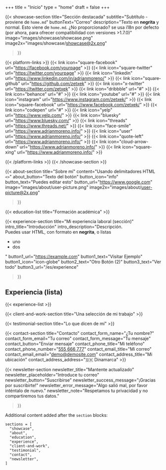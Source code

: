 +++
title =  "Inicio"
type = "home"
draft = false
+++

{{< showcase-section
    title="Sección destacada"
    subtitle="Subtítulo - proviene de <code>home.md</code>"
    buttonText="Correo"
    description="Texto en <strong>negrita</strong> y normal. Esto viene de <code>home.md</code>. ¿No proporcionado? se usa i18n por defecto (por ahora, para ofrecer compatibilidad con versiones >1.7.0)"
    image="images/showcase/showcase.png"
    image2x="images/showcase/showcase@2x.png"
 >}}

{{< platform-links >}}
    {{< link icon="square-facebook" url="https://facebook.com/yourpage" >}}
    {{< link icon="square-twitter" url="https://twitter.com/yourpage" >}}
    {{< link icon="linkedin" url="https://www.linkedin.com/in/adrianmoreno/" >}}
    {{< link icon="square-github" url="https://github.com/zetxek" >}}
    {{< link icon="x-twitter" url="https://twitter.com/zetxek" >}}
    {{< link icon="dribbble" url="#" >}}
    {{< link icon="behance" url="#" >}}
    {{< link icon="youtube" url="#" >}}
    {{< link icon="instagram" url="https://www.instagram.com/zetxek/" >}}
    {{< link icon="square-facebook" url="https://www.facebook.com/zetxek/" >}}
    {{< link icon="codepen" url="#" >}}
    {{< link icon="yelp" url="https://www.yelp.com/" >}}
    {{< link icon="bluesky" url="https://www.bluesky.com/" >}}
    {{< link icon="threads" url="https://www.threads.net/" >}}
    {{< link icon="face-smile" url="https://www.adrianmoreno.info/" >}}
    {{< link icon="user" url="https://www.adrianmoreno.info/" >}}
    {{< link icon="quote-left" url="https://www.adrianmoreno.info/" >}}
    {{< link icon="cloud-arrow-down" url="https://www.adrianmoreno.info/" >}}
    {{< link icon="square-xing" url="https://www.adrianmoreno.info/" >}}

{{< /platform-links >}}
{{< /showcase-section >}}

{{< about-section
    title="Sobre mí"
    content="Usando delimitadores HTML <code><></code>"
    about_button="Texto del botón"
    button_icon="info"
    button_text="Puedes editar esto"
    button_url="https://www.google.com"
    image="images/about/user-picture.png"
    image2x="images/about/user-picture@2x.png"
 >}}

{{< education-list
    title="Formación académica" >}}

{{< experience-section
    title="Mi experiencia laboral (sección)"
    intro_title="Introducción"
    intro_description="Descripción.<br>Puedes usar HTML, con formato en <strong>negrita</strong>, o listas <ul><li>uno</li><li>dos</li></ul>" 
    button1_url="https://example.com"
    button1_text="Visitar Ejemplo"
    button1_icon="icon-globe"
    button2_text="Otro Botón (2)"
    button3_text="Ver todo"
    button3_url="/es/experience"
>}}
## Experiencia (lista)

{{< experience-list >}}
 

{{< client-and-work-section
    title="Una selección de mi trabajo" >}} 

{{< testimonial-section
    title="Lo que dicen de mí" >}}

{{< contact-section
    title="Contacto" 
    contact_form_name="¿Tu nombre?"
    contact_form_email="Tu correo"
    contact_form_message="Tu mensaje"
    contact_button="Enviar mensaje"
    contact_phone_title="Mi teléfono"
    contact_phone_number="<a href='tel:+555666777'>555 666 777</a>"
    contact_email_title="Mi correo"
    contact_email_email="demo@demosite.com"
    contact_address_title="Mi ubicación"
    contact_address_address="🇩🇰 Dinamarca" >}}

{{< newsletter-section 
    newsletter_title="Mantente actualizado"
    newsletter_placeholder="Introduce tu correo"
    newsletter_button="Suscribirse"
    newsletter_success_message="¡Gracias por suscribirte!"
    newsletter_error_message="Algo salió mal, por favor inténtalo de nuevo."
    newsletter_note="Respetamos tu privacidad y no compartiremos tus datos."
>}}

Additional content added after the `section` blocks:

```
sections = [
  "showcase",
  "about",
  "education",
  "experience",
  "client-and-work",
  "testimonial",
  "contact",
  "newsletter",
]
```